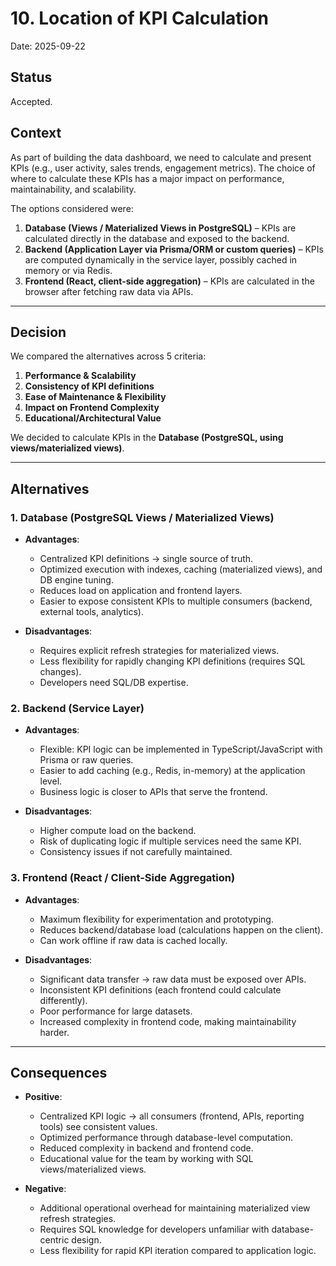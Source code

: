 # 10. Location of KPI Calculation

Date: 2025-09-22

## Status

Accepted.

## Context

As part of building the data dashboard, we need to calculate and present KPIs (e.g., user activity, sales trends, engagement metrics). The choice of where to calculate these KPIs has a major impact on performance, maintainability, and scalability.

The options considered were:

1. **Database (Views / Materialized Views in PostgreSQL)** – KPIs are calculated directly in the database and exposed to the backend.
2. **Backend (Application Layer via Prisma/ORM or custom queries)** – KPIs are computed dynamically in the service layer, possibly cached in memory or via Redis.
3. **Frontend (React, client-side aggregation)** – KPIs are calculated in the browser after fetching raw data via APIs.

---

## Decision

We compared the alternatives across 5 criteria:

1. **Performance & Scalability**
2. **Consistency of KPI definitions**
3. **Ease of Maintenance & Flexibility**
4. **Impact on Frontend Complexity**
5. **Educational/Architectural Value**

We decided to calculate KPIs in the **Database (PostgreSQL, using views/materialized views)**.

---

## Alternatives

### 1. Database (PostgreSQL Views / Materialized Views)

* **Advantages**:

  * Centralized KPI definitions → single source of truth.
  * Optimized execution with indexes, caching (materialized views), and DB engine tuning.
  * Reduces load on application and frontend layers.
  * Easier to expose consistent KPIs to multiple consumers (backend, external tools, analytics).
* **Disadvantages**:

  * Requires explicit refresh strategies for materialized views.
  * Less flexibility for rapidly changing KPI definitions (requires SQL changes).
  * Developers need SQL/DB expertise.

### 2. Backend (Service Layer)

* **Advantages**:

  * Flexible: KPI logic can be implemented in TypeScript/JavaScript with Prisma or raw queries.
  * Easier to add caching (e.g., Redis, in-memory) at the application level.
  * Business logic is closer to APIs that serve the frontend.
* **Disadvantages**:

  * Higher compute load on the backend.
  * Risk of duplicating logic if multiple services need the same KPI.
  * Consistency issues if not carefully maintained.

### 3. Frontend (React / Client-Side Aggregation)

* **Advantages**:

  * Maximum flexibility for experimentation and prototyping.
  * Reduces backend/database load (calculations happen on the client).
  * Can work offline if raw data is cached locally.
* **Disadvantages**:

  * Significant data transfer → raw data must be exposed over APIs.
  * Inconsistent KPI definitions (each frontend could calculate differently).
  * Poor performance for large datasets.
  * Increased complexity in frontend code, making maintainability harder.

---

## Consequences

* **Positive**:

  * Centralized KPI logic → all consumers (frontend, APIs, reporting tools) see consistent values.
  * Optimized performance through database-level computation.
  * Reduced complexity in backend and frontend code.
  * Educational value for the team by working with SQL views/materialized views.

* **Negative**:

  * Additional operational overhead for maintaining materialized view refresh strategies.
  * Requires SQL knowledge for developers unfamiliar with database-centric design.
  * Less flexibility for rapid KPI iteration compared to application logic.
